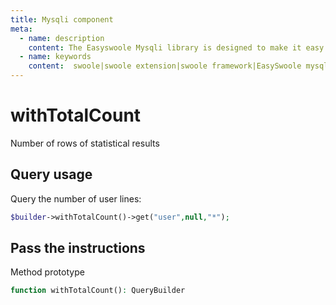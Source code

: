 ```yaml
---
title: Mysqli component
meta:
  - name: description
    content: The Easyswoole Mysqli library is designed to make it easy for users to make a database call in an object-oriented form. And provide basic support for advanced usage such as Orm components.
  - name: keywords
    content:  swoole|swoole extension|swoole framework|EasySwoole mysqli|EasySwoole ORM|Swoole mysqli coroutine client|swoole ORM
---
```

# withTotalCount

Number of rows of statistical results

## Query usage

Query the number of user lines:

```php
$builder->withTotalCount()->get("user",null,"*");
```
## Pass the instructions

Method prototype
```php
function withTotalCount(): QueryBuilder
```
